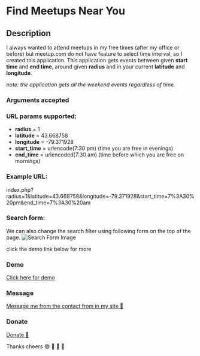 # Find Meetups Near You
## Description
I always wanted to attend meetups in my free times (after my office or before) but meetup.com do not have feature to select time interval, so I created this application.
This application gets events between given **start time** and **end time**, around given **radius** and in your current **latitude** and **longitude**.

*note: the application gets all the weekend events regardless of time.*  

### Arguments accepted
### URL params supported:
* **radius**        = 1
* **latitude**      = 43.668758
* **longitude**     = -79.371928
* **start_time**    = urlencode(7:30 pm) (time you are free in evenings) 
* **end_time**      = urlencoded(7:30 am) (time before which you are free on mornings)
 
### Example URL:
index.php?radius=1&latitude=43.668758&longitude=-79.371928&start_time=7%3A30%20pm&end_time=7%3A30%20am

### Search form:
We can also change the search filter using following form on the top of the page.
![Search Form Image](http://bivek.ca/meetup/search_form.jpg)

click the demo link below for more

### Demo
<a href="https://goo.gl/evWMtg" target="_blank" title="Bivek.ca Meeup demo">Click here for demo</a>

### Message
<a href="http://bivek.ca" target="_blank" title="Contact Form">Message me from the contact from in my site :love_letter:</a>

### Donate
<a href="https://www.paypal.me/bivek/5" target="_blank" title="Donation me">Donate :gift_heart:</a>

Thanks cheers :smile: :gift_heart: :love_letter: :rose:
